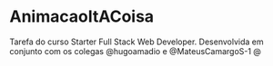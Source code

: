 # AnimacaoItACoisa
Tarefa do curso Starter Full Stack Web Developer. Desenvolvida em conjunto com os colegas @hugoamadio e @MateusCamargoS-1 @
